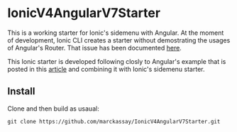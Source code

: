 # IonicV4AngularV7Starter

This is a working starter for Ionic's sidemenu with Angular. At the moment of development, Ionic CLI creates a starter without demostrating the usages of Angular's Router. That issue has been documented [here](https://github.com/ionic-team/starters/issues/603).

This Ionic starter is developed following closly to Angular's example that is posted in this [article](https://angular.io/guide/router#the-sample-application) and combining it with Ionic's sidemenu starter.

## Install

Clone and then build as usaual:
```shell
git clone https://github.com/marckassay/IonicV4AngularV7Starter.git
```
